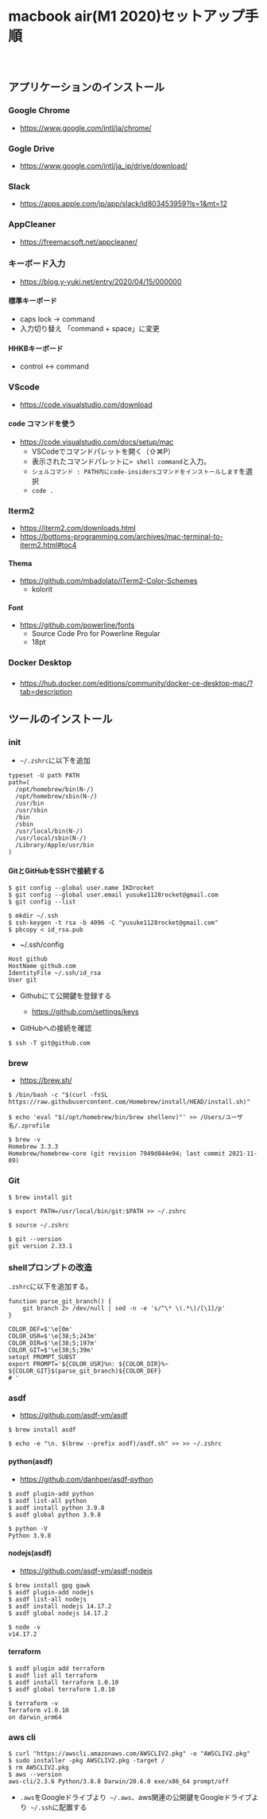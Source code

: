 # macbook air(M1 2020)セットアップ手順
　
## アプリケーションのインストール

### Google Chrome
- https://www.google.com/intl/ja/chrome/

### Gogle Drive
- https://www.google.com/intl/ja_jp/drive/download/

### Slack
- https://apps.apple.com/jp/app/slack/id803453959?ls=1&mt=12

### AppCleaner
- https://freemacsoft.net/appcleaner/

### キーボード入力
- https://blog.y-yuki.net/entry/2020/04/15/000000
#### 標準キーボード
  - caps lock → command
  - 入力切り替え 「command + space」に変更
#### HHKBキーボード
  - control ↔︎ command

### VScode
- https://code.visualstudio.com/download
#### code コマンドを使う
- https://code.visualstudio.com/docs/setup/mac
  - VSCodeでコマンドパレットを開く（⇧⌘P）
  - 表示されたコマンドパレットに`> shell command`と入力。
  - `シェルコマンド : PATH内にcode-insidersコマンドをインストールします`を選択
  - `code .`


### Iterm2
- https://iterm2.com/downloads.html
- https://bottoms-programming.com/archives/mac-terminal-to-iterm2.html#toc4

#### Thema
- https://github.com/mbadolato/iTerm2-Color-Schemes
  - kolorit

#### Font
- https://github.com/powerline/fonts
  - Source Code Pro for Powerline Regular
  - 18pt

### Docker Desktop
###
- https://hub.docker.com/editions/community/docker-ce-desktop-mac/?tab=description

## ツールのインストール

### init
- `~/.zshrc`に以下を追加
```
typeset -U path PATH
path=(
  /opt/homebrew/bin(N-/)
  /opt/homebrew/sbin(N-/)
  /usr/bin
  /usr/sbin
  /bin
  /sbin
  /usr/local/bin(N-/)
  /usr/local/sbin(N-/)
  /Library/Apple/usr/bin
)
```
#### GitとGitHubをSSHで接続する
```shell
$ git config --global user.name IKDrocket
$ git config --global user.email yusuke1128rocket@gmail.com
$ git config --list

$ mkdir ~/.ssh
$ ssh-keygen -t rsa -b 4096 -C "yusuke1128rocket@gmail.com"
$ pbcopy < id_rsa.pub
```

- ~/.ssh/config
```config
Host github
HostName github.com
IdentityFile ~/.ssh/id_rsa
User git
```

- Githubにて公開鍵を登録する
  - https://github.com/settings/keys

- GitHubへの接続を確認
```shell
$ ssh -T git@github.com
```

### brew
- https://brew.sh/

```shell
$ /bin/bash -c "$(curl -fsSL https://raw.githubusercontent.com/Homebrew/install/HEAD/install.sh)"

$ echo 'eval "$(/opt/homebrew/bin/brew shellenv)"' >> /Users/ユーザ名/.zprofile

$ brew -v
Homebrew 3.3.3
Homebrew/homebrew-core (git revision 7949d844e94; last commit 2021-11-09)
```

### Git
```shell
$ brew install git

$ export PATH=/usr/local/bin/git:$PATH >> ~/.zshrc

$ source ~/.zshrc

$ git --version
git version 2.33.1
```


### shellプロンプトの改造
`.zshrc`に以下を追加する。
```~/.zshrc
function parse_git_branch() {
    git branch 2> /dev/null | sed -n -e 's/^\* \(.*\)/[\1]/p'
}

COLOR_DEF=$'\e[0m'
COLOR_USR=$'\e[38;5;243m'
COLOR_DIR=$'\e[38;5;197m'
COLOR_GIT=$'\e[38;5;39m'
setopt PROMPT_SUBST
export PROMPT='${COLOR_USR}%n: ${COLOR_DIR}%~ ${COLOR_GIT}$(parse_git_branch)${COLOR_DEF}
# '
```

### asdf
- https://github.com/asdf-vm/asdf
```shell
$ brew install asdf

$ echo -e "\n. $(brew --prefix asdf)/asdf.sh" >> >> ~/.zshrc
```

#### python(asdf)
- https://github.com/danhper/asdf-python
```shell
$ asdf plugin-add python
$ asdf list-all python
$ asdf install python 3.9.8
$ asdf global python 3.9.8

$ python -V
Python 3.9.8
```

#### nodejs(asdf)
- https://github.com/asdf-vm/asdf-nodejs
```shell
$ brew install gpg gawk
$ asdf plugin-add nodejs
$ asdf list-all nodejs
$ asdf install nodejs 14.17.2
$ asdf global nodejs 14.17.2

$ node -v
v14.17.2
```

#### terraform
```
$ asdf plugin add terraform
$ asdf list all terraform
$ asdf install terraform 1.0.10
$ asdf global terraform 1.0.10

$ terraform -v
Terraform v1.0.10
on darwin_arm64
```

### aws cli
```shell
$ curl "https://awscli.amazonaws.com/AWSCLIV2.pkg" -o "AWSCLIV2.pkg"
$ sudo installer -pkg AWSCLIV2.pkg -target /
$ rm AWSCLIV2.pkg
$ aws --version
aws-cli/2.3.6 Python/3.8.8 Darwin/20.6.0 exe/x86_64 prompt/off
```

- `.aws`をGoogleドライブより` ~/.aws`、aws関連の公開鍵をGoogleドライブより` ~/.ssh`に配置する
